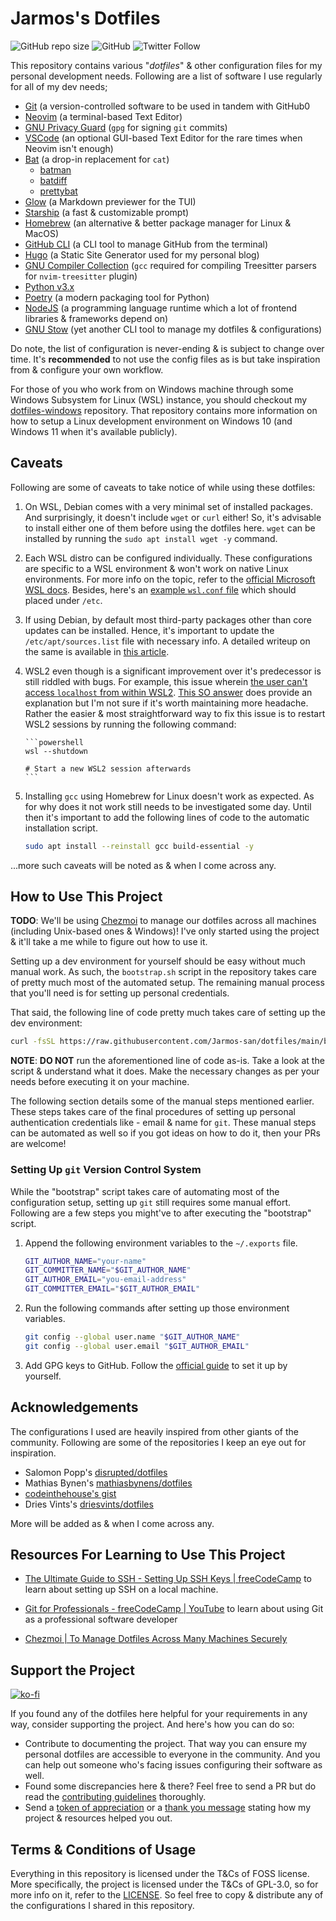 # Jarmos's Dotfiles

![GitHub repo size](https://img.shields.io/github/repo-size/Jarmos-san/dotfiles?label=Repo%20Size&logo=GitHub&style=flat-square)
![GitHub](https://img.shields.io/github/license/Jarmos-san/dotfiles?label=License&logo=GitHub&style=flat-square)
![Twitter Follow](https://img.shields.io/twitter/follow/Jarmosan?style=social)

This repository contains various "_dotfiles_" & other configuration files for my
personal development needs. Following are a list of software I use regularly for
all of my dev needs;

- [Git](https://git-scm.com) (a version-controlled software to be used in tandem
  with GitHub0
- [Neovim](https://neovim.io) (a terminal-based Text Editor)
- [GNU Privacy Guard](https://gnupg.org) (`gpg` for signing `git` commits)
- [VSCode](https://code.visualstudio.com) (an optional GUI-based Text Editor for
  the rare times when Neovim isn't enough)
- [Bat](https://github.com/sharkdp/bat) (a drop-in replacement for `cat`)
  - [batman](https://github.com/eth-p/bat-extras/blob/master/doc/batman.md)
  - [batdiff](https://github.com/eth-p/bat-extras/blob/master/doc/batdiff.md)
  - [prettybat](https://github.com/eth-p/bat-extras/blob/master/doc/prettybat.md)
- [Glow](https://github.com/charmbracelet/glow) (a Markdown previewer for the
  TUI)
- [Starship](https://starship.rs) (a fast & customizable prompt)
- [Homebrew](https://brew.sh/) (an alternative & better package manager for
  Linux & MacOS)
- [GitHub CLI](https://cli.github.com) (a CLI tool to manage GitHub from the
  terminal)
- [Hugo](https://gohugo.io) (a Static Site Generator used for my personal blog)
- [GNU Compiler Collection](https://gcc.gnu.org) (`gcc` required for compiling
  Treesitter parsers for `nvim-treesitter` plugin)
- [Python v3.x](https://www.python.org)
- [Poetry](https://python-poetry.org) (a modern packaging tool for Python)
- [NodeJS](https://nodejs.org) (a programming language runtime which a lot of
  frontend libraries & frameworks depend on)
- [GNU Stow](https://www.gnu.org/software/stow) (yet another CLI tool to manage
  my dotfiles & configurations)

Do note, the list of configuration is never-ending & is subject to change over
time. It's **recommended** to not use the config files as is but take
inspiration from & configure your own workflow.

For those of you who work from on Windows machine through some Windows Subsystem
for Linux (WSL) instance, you should checkout my
[dotfiles-windows](https://github.com/Jarmos-san/dotfiles-windows) repository.
That repository contains more information on how to setup a Linux development
environment on Windows 10 (and Windows 11 when it's available publicly).

## Caveats

Following are some of caveats to take notice of while using these dotfiles:

1.  On WSL, Debian comes with a very minimal set of installed packages. And
    surprisingly, it doesn't include `wget` or `curl` either! So, it's advisable
    to install either one of them before using the dotfiles here. `wget` can be
    installed by running the `sudo apt install wget -y` command.

2.  Each WSL distro can be configured individually. These configurations are
    specific to a WSL environment & won't work on native Linux environments. For
    more info on the topic, refer to the
    [official Microsoft WSL docs](https://docs.microsoft.com/en-us/windows/wsl/wsl-config#configure-settings-with-wslconfig-and-wslconf).
    Besides, here's an
    [example `wsl.conf` file](https://raw.githubusercontent.com/Jarmos-san/dotfiles-windows/master/configs/wsl/wsl.conf)
    which should placed under `/etc`.

3.  If using Debian, by default most third-party packages other than core
    updates can be installed. Hence, it's important to update the
    `/etc/apt/sources.list` file with necessary info. A detailed writeup on the
    same is available in
    [this article](https://www.tecmint.com/fix-unable-to-locate-package-error-in-debian-9/).

4.  WSL2 even though is a significant improvement over it's predecessor is still
    riddled with bugs. For example, this issue wherein
    [the user can't access `localhost` from within WSL2](https://github.com/microsoft/WSL/issues/4619).
    [This SO answer](https://stackoverflow.com/a/68106973/8604951) does provide
    an explanation but I'm not sure if it's worth maintaining more headache.
    Rather the easier & most straightforward way to fix this issue is to restart
    WSL2 sessions by running the following command:

        ```powershell
        wsl --shutdown

        # Start a new WSL2 session afterwards
        ```

5.  Installing `gcc` using Homebrew for Linux doesn't work as expected. As for
    why does it not work still needs to be investigated some day. Until then
    it's important to add the following lines of code to the automatic
    installation script.

    ```bash
    sudo apt install --reinstall gcc build-essential -y
    ```

...more such caveats will be noted as & when I come across any.

## How to Use This Project

**TODO**: We'll be using [Chezmoi](https://chezmoi.io) to manage our dotfiles
across all machines (including Unix-based ones & Windows)! I've only started
using the project & it'll take a me while to figure out how to use it.

Setting up a dev environment for yourself should be easy without much manual
work. As such, the `bootstrap.sh` script in the repository takes care of pretty
much most of the automated setup. The remaining manual process that you'll need
is for setting up personal credentials.

That said, the following line of code pretty much takes care of setting up the
dev environment:

```bash
curl -fsSL https://raw.githubusercontent.com/Jarmos-san/dotfiles/main/bootstrap.sh | bash
```

**NOTE**: **DO NOT** run the aforementioned line of code as-is. Take a look at
the script & understand what it does. Make the necessary changes as per your
needs before executing it on your machine.

The following section details some of the manual steps mentioned earlier. These
steps takes care of the final procedures of setting up personal authentication
credentials like - email & name for `git`. These manual steps can be automated
as well so if you got ideas on how to do it, then your PRs are welcome!

### Setting Up `git` Version Control System

While the "bootstrap" script takes care of automating most of the configuration
setup, setting up `git` still requires some manual effort. Following are a few
steps you might've to after executing the "bootstrap" script.

1. Append the following environment variables to the `~/.exports` file.

   ```bash
   GIT_AUTHOR_NAME="your-name"
   GIT_COMMITTER_NAME="$GIT_AUTHOR_NAME"
   GIT_AUTHOR_EMAIL="you-email-address"
   GIT_COMMITTER_EMAIL="$GIT_AUTHOR_EMAIL"
   ```

2. Run the following commands after setting up those environment variables.

   ```bash
   git config --global user.name "$GIT_AUTHOR_NAME"
   git config --global user.email "$GIT_AUTHOR_EMAIL"
   ```

3. Add GPG keys to GitHub. Follow the
   [official guide](https://docs.github.com/en/authentication/managing-commit-signature-verification/adding-a-new-gpg-key-to-your-github-account)
   to set it up by yourself.

## Acknowledgements

The configurations I used are heavily inspired from other giants of the
community. Following are some of the repositories I keep an eye out for
inspiration.

- Salomon Popp's [disrupted/dotfiles](https://github.com/disrupted/dotfiles)
- Mathias Bynen's
  [mathiasbynens/dotfiles](https://github.com/mathiasbynens/dotfiles)
- [codeinthehouse's gist](https://gist.githubusercontent.com/codeinthehole/26b37efa67041e1307db/raw/67c06401c3cdb7f7f96aa9054e95cbe0e473b7f0/osx_bootstrap.sh)
- Dries Vints's [driesvints/dotfiles](https://github.com/driesvints/dotfiles)

More will be added as & when I come across any.

## Resources For Learning to Use This Project

- [The Ultimate Guide to SSH - Setting Up SSH Keys | freeCodeCamp](https://www.freecodecamp.org/news/the-ultimate-guide-to-ssh-setting-up-ssh-keys)
  to learn about setting up SSH on a local machine.

- [Git for Professionals - freeCodeCamp | YouTube](https://youtu.be/Uszj_k0DGsg)
  to learn about using Git as a professional software developer

- [Chezmoi | To Manage Dotfiles Across Many Machines Securely](https://www.chezmoi.io/links/articles-podcasts-and-videos/)

## Support the Project

[![ko-fi](https://ko-fi.com/img/githubbutton_sm.svg)](https://ko-fi.com/jarmos)

If you found any of the dotfiles here helpful for your requirements in any way,
consider supporting the project. And here's how you can do so:

- Contribute to documenting the project. That way you can ensure my personal
  dotfiles are accessible to everyone in the community. And you can help out
  someone who's facing issues configuring their software as well.
- Found some discrepancies here & there? Feel free to send a PR but do read the
  [contributing guidelines](./.github/CONTRIBUTING.md) thoroughly.
- Send a [token of appreciation](https://ko-fi.com/jarmos) or a
  [thank you message](https://saythanks.io/to/somraj.1994) stating how my
  project & resources helped you out.

## Terms & Conditions of Usage

Everything in this repository is licensed under the T&Cs of FOSS license. More
specifically, the project is licensed under the T&Cs of GPL-3.0, so for more
info on it, refer to the [LICENSE](./LICENSE). So feel free to copy & distribute
any of the configurations I shared in this repository.
